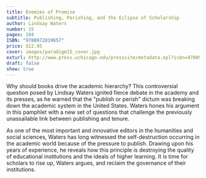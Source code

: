 ```yaml
---
title: Enemies of Promise
subtitle: Publishing, Perishing, and the Eclipse of Scholarship
author: Lindsay Waters
number: 15
pages: 104
ISBN: "9780972819657"
price: $12.95
cover: images/paradigm15_cover.jpg
exturl: http://www.press.uchicago.edu/presssite/metadata.epl?isbn=9780972819657
draft: false
show: true
---
```

Why should books drive the academic hierarchy? This controversial question posed by Lindsay Waters ignited fierce debate in the academy and its presses, as he warned that the "publish or perish" dictum was breaking down the academic system in the United States. Waters hones his argument in this pamphlet with a new set of questions that challenge the previously unassailable link between publishing and tenure.

As one of the most important and innovative editors in the humanities and social sciences, Waters has long witnessed the self-destruction occurring in the academic world because of the pressure to publish. Drawing upon his years of experience, he reveals how this principle is destroying the quality of educational institutions and the ideals of higher learning. It is time for scholars to rise up, Waters argues, and reclaim the governance of their institutions.